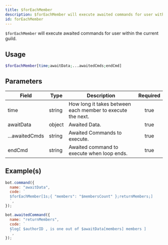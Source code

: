```yaml
---
title: $forEachMember
description: $forEachMember will execute awaited commands for user within the current guild.
id: forEachMember
---
```


`$forEachMember` will execute awaited commands for user within the current guild.

## Usage

```php
$forEachMember[time;awaitData;...awaitedCmds;endCmd]
```

## Parameters

| Field          | Type   | Description                                                | Required |
| -------------- | ------ | ---------------------------------------------------------- | :------: |
| time           | string | How long it takes between each member to execute the next. |   true   |
| awaitData      | object | Awaited Data.                                              |   true   |
| ...awaitedCmds | string | Awaited Commands to execute.                               |   true   |
| endCmd         | string | Awaited command to execute when loop ends.                 |   true   |

## Example(s)

```javascript
bot.command({
  name: "awaitData",
  code: `
  $forEachMember[1s;{ "members": "$membersCount" };returnMembers;]
  `,
});

bot.awaitedCommand({
  name: "returnMembers",
  code: `
  $log[ $authorID , is one out of $awaitData[members] members ]
  `,
});
```
